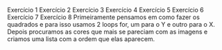 Exercício 1
Exercício 2
Exercício 3
Exercício 4
Exercício 5
Exercício 6
Exercício 7
Exercício 8
Primeiramente pensamos em como fazer os quadrados e para isso usamos 2 loops for, um para o Y e outro para o X.
Depois procuramos as cores que mais se pareciam com as imagens e criamos uma lista com a ordem que elas aparecem.